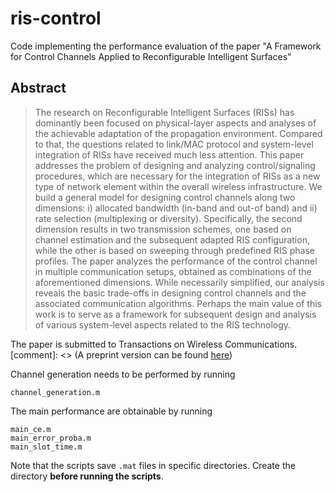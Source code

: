 # ris-control

Code implementing the performance evaluation of the paper "A Framework for Control Channels Applied to Reconfigurable Intelligent Surfaces"

## Abstract
> The research on Reconfigurable Intelligent Surfaces (RISs) has dominantly been focused on physical-layer aspects and analyses of the achievable adaptation of the propagation environment. Compared to that, the questions related to link/MAC protocol and system-level integration of RISs have received much less attention. This paper addresses the problem of designing and analyzing control/signaling procedures, which are necessary for the integration of RISs as a new type of network element within the overall wireless infrastructure. We build a general model for designing control channels along two dimensions: i) allocated bandwidth (in-band and out-of band) and ii) rate selection (multiplexing or diversity). Specifically, the second dimension results in two transmission schemes, one based on channel estimation and the subsequent adapted RIS configuration, while the other is based on sweeping through predefined RIS phase profiles. The paper analyzes the performance of the control channel in multiple communication setups, obtained as combinations of the aforementioned dimensions. While necessarily simplified, our analysis reveals the basic trade-offs in designing control channels and the associated communication algorithms. Perhaps the main value of this work is to serve as a framework for subsequent design and analysis of various system-level aspects related to the RIS technology.

The paper is submitted to Transactions on Wireless Communications.
[comment]: <> (A preprint version can be found [here](http://arxiv.org/abs/2303.16797))

Channel generation needs to be performed by running
```
channel_generation.m
```

The main performance are obtainable by running
```
main_ce.m
main_error_proba.m
main_slot_time.m
```
Note that the scripts save `.mat` files in specific directories. Create the directory **before running the scripts**.
